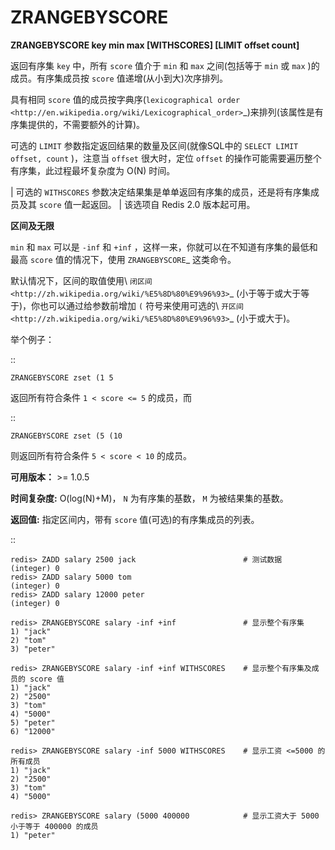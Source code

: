 # ZRANGEBYSCORE


**ZRANGEBYSCORE key min max [WITHSCORES] [LIMIT offset count]**

返回有序集 ``key`` 中，所有 ``score`` 值介于 ``min`` 和 ``max`` 之间(包括等于 ``min`` 或 ``max`` )的成员。有序集成员按 ``score`` 值递增(从小到大)次序排列。

具有相同 ``score`` 值的成员按字典序(`lexicographical order <http://en.wikipedia.org/wiki/Lexicographical_order>`_)来排列(该属性是有序集提供的，不需要额外的计算)。

可选的 ``LIMIT`` 参数指定返回结果的数量及区间(就像SQL中的 ``SELECT LIMIT offset, count`` )，注意当 ``offset`` 很大时，定位 ``offset`` 的操作可能需要遍历整个有序集，此过程最坏复杂度为 O(N) 时间。

| 可选的 ``WITHSCORES`` 参数决定结果集是单单返回有序集的成员，还是将有序集成员及其 ``score`` 值一起返回。
| 该选项自 Redis 2.0 版本起可用。

**区间及无限**

``min`` 和 ``max`` 可以是 ``-inf`` 和 ``+inf`` ，这样一来，你就可以在不知道有序集的最低和最高 ``score`` 值的情况下，使用 `ZRANGEBYSCORE`_ 这类命令。

默认情况下，区间的取值使用\ `闭区间 <http://zh.wikipedia.org/wiki/%E5%8D%80%E9%96%93>`_ (小于等于或大于等于)，你也可以通过给参数前增加 ``(`` 符号来使用可选的\ `开区间 <http://zh.wikipedia.org/wiki/%E5%8D%80%E9%96%93>`_ (小于或大于)。

举个例子：

:: 

    ZRANGEBYSCORE zset (1 5

返回所有符合条件 ``1 < score <= 5`` 的成员，而

::

    ZRANGEBYSCORE zset (5 (10

则返回所有符合条件 ``5 < score < 10`` 的成员。

**可用版本：**
    >= 1.0.5

**时间复杂度:**
    O(log(N)+M)， ``N`` 为有序集的基数， ``M`` 为被结果集的基数。

**返回值:**
    指定区间内，带有 ``score`` 值(可选)的有序集成员的列表。

::

    redis> ZADD salary 2500 jack                        # 测试数据
    (integer) 0
    redis> ZADD salary 5000 tom
    (integer) 0
    redis> ZADD salary 12000 peter
    (integer) 0

    redis> ZRANGEBYSCORE salary -inf +inf               # 显示整个有序集
    1) "jack"
    2) "tom"
    3) "peter"

    redis> ZRANGEBYSCORE salary -inf +inf WITHSCORES    # 显示整个有序集及成员的 score 值
    1) "jack"
    2) "2500"
    3) "tom"
    4) "5000"
    5) "peter"
    6) "12000"

    redis> ZRANGEBYSCORE salary -inf 5000 WITHSCORES    # 显示工资 <=5000 的所有成员
    1) "jack"
    2) "2500"
    3) "tom"
    4) "5000"

    redis> ZRANGEBYSCORE salary (5000 400000            # 显示工资大于 5000 小于等于 400000 的成员
    1) "peter"
